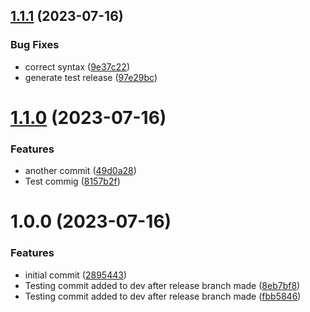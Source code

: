 ## [1.1.1](https://github.com/soleilcot/Release-Strategy-Test/compare/v1.1.0...v1.1.1) (2023-07-16)


### Bug Fixes

* correct syntax ([9e37c22](https://github.com/soleilcot/Release-Strategy-Test/commit/9e37c22b8e5f40b2087f9b7377446a210e144426))
* generate test release ([97e29bc](https://github.com/soleilcot/Release-Strategy-Test/commit/97e29bc760a84a42f3fcc4b8d0d1c31865d59b75))

# [1.1.0](https://github.com/soleilcot/Release-Strategy-Test/compare/v1.0.0...v1.1.0) (2023-07-16)


### Features

* another commit ([49d0a28](https://github.com/soleilcot/Release-Strategy-Test/commit/49d0a282bc7e93659d10a47a74ece0ae202cb099))
* Test commig ([8157b2f](https://github.com/soleilcot/Release-Strategy-Test/commit/8157b2fed6de9fc777aacefbf9669c52c6caffdc))

# 1.0.0 (2023-07-16)


### Features

* initial commit ([2895443](https://github.com/soleilcot/Release-Strategy-Test/commit/2895443c480baf35a686c1b0f3faf449bb784fff))
* Testing commit added to dev after release branch made ([8eb7bf8](https://github.com/soleilcot/Release-Strategy-Test/commit/8eb7bf863842c5c7b1807e3f3a5153eda61e4b67))
* Testing commit added to dev after release branch made ([fbb5846](https://github.com/soleilcot/Release-Strategy-Test/commit/fbb5846a1e6ceecd6f3f11605cb9e345807da32e))
